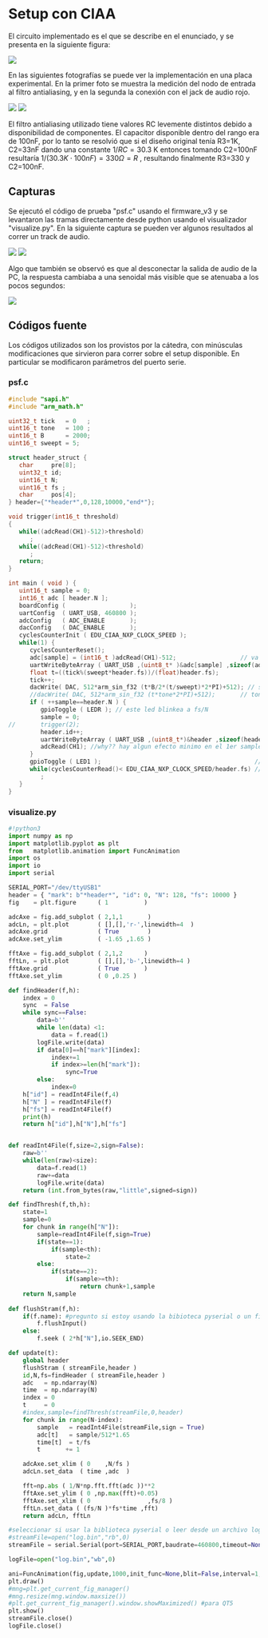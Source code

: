 # Setup con CIAA

El circuito implementado es el que se describe en el enunciado, y se presenta en la siguiente figura:



<img src="Pics/circuitCIAA.png">



En las siguientes fotografías se puede ver la implementación en una placa experimental.  En la primer foto se muestra la medición del nodo de entrada al filtro antialiasing, y en la segunda la conexión con el jack de audio rojo.



<img src="Pics/IMG_20210716_163219.jpg">

<img src="Pics/IMG_20210716_163306.jpg">

El filtro antialiasing utilizado tiene valores RC levemente distintos debido a disponibilidad de componentes. El capacitor disponible dentro del rango era de 100nF, por lo tanto se resolvió que si el diseño original tenía R3=1K, C2=33nF dando una constante $1/RC = 30.3\ \textrm{K}$ entonces tomando C2=100nF resultaría $1/(30.3K\cdot 100nF) = 330 \Omega = R$ , resultando finalmente R3=330 y C2=100nF.



## Capturas

Se ejecutó el código de prueba "psf.c" usando el firmware_v3 y se levantaron las tramas directamente desde python usando el visualizador "visualize.py". En la siguiente captura se pueden ver algunos resultados al correr un track de audio.

<img src="Pics/Screenshot from 2021-07-16 17-08-21.png">

<img src="Pics/Screenshot from 2021-07-16 17-08-23.png">



Algo que también se observó es que al desconectar la salida de audio de la PC, la respuesta cambiaba a una senoidal más visible que se atenuaba a los pocos segundos:

<img src="Pics/Screenshot from 2021-07-16 17-09-21.png">



## Códigos fuente

Los códigos utilizados son los provistos por la cátedra, con minúsculas modificaciones que sirvieron para correr sobre el setup disponible. En particular se modificaron parámetros del puerto serie.

### psf.c

```c
#include "sapi.h"
#include "arm_math.h"

uint32_t tick	= 0   ;
uint16_t tone	= 100 ;
uint16_t B		= 2000;
uint16_t sweept = 5;

struct header_struct {
   char		pre[8];
   uint32_t id;
   uint16_t N;
   uint16_t fs ;
   char		pos[4];
} header={"*header*",0,128,10000,"end*"};

void trigger(int16_t threshold)
{
   while((adcRead(CH1)-512)>threshold)
	  ;
   while((adcRead(CH1)-512)<threshold)
	  ;
   return;
}

int main ( void ) {
   uint16_t sample = 0;
   int16_t adc [ header.N ];
   boardConfig (				  );
   uartConfig  ( UART_USB, 460800 );
   adcConfig   ( ADC_ENABLE		  );
   dacConfig   ( DAC_ENABLE		  );
   cyclesCounterInit ( EDU_CIAA_NXP_CLOCK_SPEED );
   while(1) {
	  cyclesCounterReset();
	  adc[sample] = (int16_t )adcRead(CH1)-512;					 // va de -512 a 511
	  uartWriteByteArray ( UART_USB ,(uint8_t* )&adc[sample] ,sizeof(adc[0]) );
	  float t=((tick%(sweept*header.fs))/(float)header.fs);
	  tick++;
	  dacWrite( DAC, 512*arm_sin_f32 (t*B/2*(t/sweept)*2*PI)+512); // sweept
	  //dacWrite( DAC, 512*arm_sin_f32 (t*tone*2*PI)+512);		 // tono
	  if ( ++sample==header.N ) {
		 gpioToggle ( LEDR ); // este led blinkea a fs/N
		 sample = 0;
//		 trigger(2);
		 header.id++;
		 uartWriteByteArray ( UART_USB ,(uint8_t*)&header ,sizeof(header ));
		 adcRead(CH1); //why?? hay algun efecto minimo en el 1er sample.. puede ser por el blinkeo de los leds o algo que me corre 10 puntos el primer sample. Con esto se resuelve.. habria que investigar el problema en detalle
	  }
	  gpioToggle ( LED1 );											 // este led blinkea a fs/2
	  while(cyclesCounterRead()< EDU_CIAA_NXP_CLOCK_SPEED/header.fs) // el clk de la CIAA es 204000000
		 ;
   }
}
```

### visualize.py

```python
#!python3
import numpy as np
import matplotlib.pyplot as plt
from   matplotlib.animation import FuncAnimation
import os
import io
import serial

SERIAL_PORT="/dev/ttyUSB1"
header = { "mark": b"*header*", "id": 0, "N": 128, "fs": 10000 }
fig    = plt.figure      ( 1          )

adcAxe = fig.add_subplot ( 2,1,1       )
adcLn, = plt.plot        ( [],[],'r-',linewidth=4  )
adcAxe.grid              ( True        )
adcAxe.set_ylim          ( -1.65 ,1.65 )

fftAxe = fig.add_subplot ( 2,1,2      )
fftLn, = plt.plot        ( [],[],'b-',linewidth=4 )
fftAxe.grid              ( True       )
fftAxe.set_ylim          ( 0 ,0.25 )

def findHeader(f,h):
    index = 0
    sync  = False
    while sync==False:
        data=b''
        while len(data) <1:
            data = f.read(1)
        logFile.write(data)
        if data[0]==h["mark"][index]:
            index+=1
            if index>=len(h["mark"]):
                sync=True
        else:
            index=0
    h["id"] = readInt4File(f,4)
    h["N" ] = readInt4File(f)
    h["fs"] = readInt4File(f)
    print(h)
    return h["id"],h["N"],h["fs"]


def readInt4File(f,size=2,sign=False):
    raw=b''
    while(len(raw)<size):
        data=f.read(1)
        raw+=data
        logFile.write(data)
    return (int.from_bytes(raw,"little",signed=sign))

def findThresh(f,th,h):
    state=1
    sample=0
    for chunk in range(h["N"]):
        sample=readInt4File(f,sign=True)
        if(state==1):
            if(sample<th):
                state=2
        else:
            if(state==2):
                if(sample>=th):
                    return chunk+1,sample
    return N,sample
                
def flushStram(f,h):
    if(f.name): #pregunto si estoy usando la bibioteca pyserial o un file
        f.flushInput()
    else:
        f.seek ( 2*h["N"],io.SEEK_END)

def update(t):
    global header
    flushStram ( streamFile,header )
    id,N,fs=findHeader ( streamFile,header )
    adc   = np.ndarray(N)
    time  = np.ndarray(N)
    index = 0
    t     = 0
    #index,sample=findThresh(streamFile,0,header)
    for chunk in range(N-index):
        sample   = readInt4File(streamFile,sign = True)
        adc[t]   = sample/512*1.65
        time[t]  = t/fs
        t       += 1

    adcAxe.set_xlim ( 0    ,N/fs )
    adcLn.set_data  ( time ,adc  )

    fft=np.abs ( 1/N*np.fft.fft(adc ))**2
    fftAxe.set_ylim ( 0 ,np.max(fft)+0.05)
    fftAxe.set_xlim ( 0                ,fs/8 )
    fftLn.set_data ( (fs/N )*fs*time ,fft)
    return adcLn, fftLn

#seleccionar si usar la biblioteca pyserial o leer desde un archivo log.bin
#streamFile=open("log.bin","rb",0)
streamFile = serial.Serial(port=SERIAL_PORT,baudrate=460800,timeout=None)

logFile=open("log.bin","wb",0)

ani=FuncAnimation(fig,update,1000,init_func=None,blit=False,interval=1,repeat=True)
plt.draw()
#mng=plt.get_current_fig_manager()
#mng.resize(mng.window.maxsize())
#plt.get_current_fig_manager().window.showMaximized() #para QT5
plt.show()
streamFile.close()
logFile.close()
```

